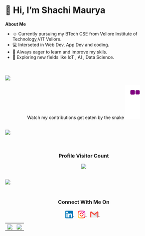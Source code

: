 <h1> 👋 Hi, I’m Shachi Maurya </h1>

**About Me**
- ☺️ Currently pursuing my BTech CSE from Vellore Institute of Technology,VIT Vellore.
- 💻 Interseted in Web Dev, App Dev and coding.
- 💪 Always eager to learn and improve my skils.
- 🌱 Exploring new fields like IoT , AI , Data Science.

 <br>

 <table border="0" align="center">
<tr border="0">
<td width="50%" align="center">
  
  <img  align="center"  src="https://github-readme-stats.vercel.app/api?username=shachimaurya23&theme=dark&show_icons=true&count_private=true"/>
 <br>
 <td width="50%" align="center">

  <img  align="center"  src="https://github-readme-stats-anuraghazra1.vercel.app/api/top-langs/?username=shachimaurya23&theme=dark&hide_border=true&no-bg=true&no-frame=true&langs_count=10"/>
 </td>
 <br>

  <img align="center" src="https://raw.githubusercontent.com/andreasbm/readme/master/assets/lines/aqua.png"/>
  
<br>
  <p align="center">Watch my contributions get eaten by the snake
  <img src="https://github.com/shachimaurya23/shachimaurya23/blob/output/github-contribution-grid-snake.gif" alt="snake"></center>
</p>
<br>

<img src="https://raw.githubusercontent.com/andreasbm/readme/master/assets/lines/aqua.png"/>
<p>
 <br>
 <div align=center>
  <h3><b> Profile Visitor Count</b></h3>
</div>
    
<!-- retro visitor counter -->  
<p align="center" >   
  <img src="https://profile-counter.glitch.me/shachimaurya23/count.svg" />  
</p>
<br>

<img src="https://raw.githubusercontent.com/andreasbm/readme/master/assets/lines/aqua.png"/>
<div align="center">
  <h3><br>Connect With Me On</b></h3>
  </div>
<p align="center">
<a href="www.linkedin.com/in/shachi-maurya-9394a5205" target="_blank">
  <img align="center" alt="Shachi Maurya | Linkedin" width="24px" src="https://github.com/SatYu26/SatYu26/blob/master/Assets/Linkedin.svg" />
</a> &nbsp;&nbsp;
<a href="https://www.instagram.com/shachimaurya23/" target="_blank">
  <img align="center" alt="Shachi Maurya | Instagram" width="24px" src="https://github.com/SatYu26/SatYu26/blob/master/Assets/Instagram.svg" />
</a> &nbsp;&nbsp;
<a href="mailto:shachimaurya23@gmail.com" >
  <img align="center" alt="Shachi Maurya | Gmail" width="26px" src="https://github.com/SatYu26/SatYu26/blob/master/Assets/Gmail.svg" />
</a> &nbsp;&nbsp;
